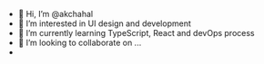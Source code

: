 - 👋 Hi, I’m @akchahal
- 👀 I’m interested in UI design and development
- 🌱 I’m currently learning TypeScript, React and devOps process
- 💞️ I’m looking to collaborate on ...
- 

